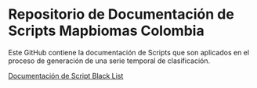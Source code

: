 # Repositorio de Documentación de Scripts Mapbiomas Colombia


Este GitHub contiene la documentación de Scripts que son aplicados en el proceso de generación de una serie temporal de clasificación. 


[Documentación de Script Black List ](https://github.com/MapbiomasColombia/MapbiomasCol_Coleccion-1/tree/main/General/Utils/01-BlackList-PathRow)

